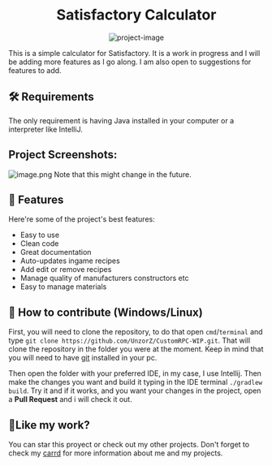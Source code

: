 <h1 align="center" id="title">Satisfactory Calculator</h1>

<p align="center"><img src="https://socialify.git.ci/UnzorZ/SatisfactoryCrafter/image?description=1&amp;descriptionEditable=Easy%20to%20use%20calculator%20for%20the%20game%20Satisfactory&amp;font=Inter&amp;forks=1&amp;issues=1&amp;language=1&amp;name=1&amp;owner=1&amp;pattern=Solid&amp;pulls=1&amp;stargazers=1&amp;theme=Dark" alt="project-image"></p>

<p id="description">This is a simple calculator for Satisfactory. It is a work in progress and I will be adding more features as I go along. I am also open to suggestions for features to add.</p>


<h2>🛠️ Requirements </h2>
The only requirement is having Java installed in your computer or a interpreter like IntelliJ.


<h2>Project Screenshots:</h2>

<img src="https://i.ibb.co/mb0C8qw/image.png" alt="image.png" border="0"></a>
Note that this might change in the future.

<h2>🧐 Features</h2>

Here're some of the project's best features:

*   Easy to use
*   Clean code
*   Great documentation
*   Auto-updates ingame recipes
*   Add edit or remove recipes
*   Manage quality of manufacturers constructors etc
*   Easy to manage materials

<h2>🍰 How to contribute (Windows/Linux) </h2>

First, you will need to clone the repository, to do that open `cmd`/`terminal` and type `git clone https://github.com/UnzorZ/CustomRPC-WIP.git`.
That will clone the repository in the folder you were at the moment. Keep in mind that you will need to have [git](https://git-scm.com/) installed in your pc.

Then open the folder with your preferred IDE, in my case, I use Intellij. Then make the changes you want and build it typing in the IDE terminal `./gradlew build`. Try it and if it works,
and you want your changes in the project, open a **Pull Request** and i will check it out.

<h2>💖Like my work?</h2>

You can star this proyect or check out my other projects. Don't forget to check my [carrd](https://carrd.unzor.xyz/) for more information about me and my projects.

